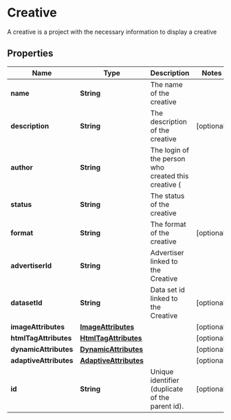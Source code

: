 

# Creative

A creative is a project with the necessary information to display a creative

## Properties

| Name | Type | Description | Notes |
|------------ | ------------- | ------------- | -------------|
|**name** | **String** | The name of the creative |  |
|**description** | **String** | The description of the creative |  [optional] |
|**author** | **String** | The login of the person who created this creative ( |  |
|**status** | **String** | The status of the creative |  |
|**format** | **String** | The format of the creative |  [optional] |
|**advertiserId** | **String** | Advertiser linked to the Creative |  |
|**datasetId** | **String** | Data set id linked to the Creative |  [optional] |
|**imageAttributes** | [**ImageAttributes**](ImageAttributes.md) |  |  [optional] |
|**htmlTagAttributes** | [**HtmlTagAttributes**](HtmlTagAttributes.md) |  |  [optional] |
|**dynamicAttributes** | [**DynamicAttributes**](DynamicAttributes.md) |  |  [optional] |
|**adaptiveAttributes** | [**AdaptiveAttributes**](AdaptiveAttributes.md) |  |  [optional] |
|**id** | **String** | Unique identifier (duplicate of the parent id). |  [optional] |




